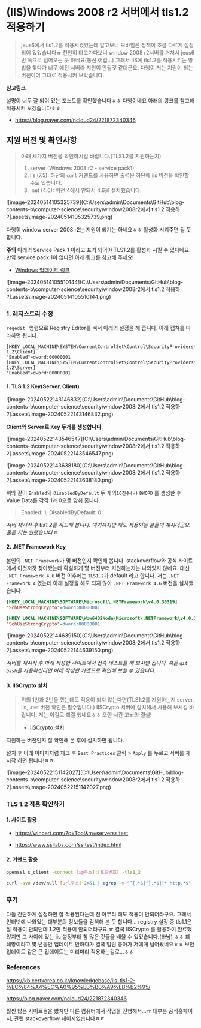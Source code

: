 

# (IIS)Windows 2008 r2 서버에서 tls1.2 적용하기

> jeus6에서 tls1.2를 적용시켰었는데 알고보니 모바일은 정책이 조금 다르게 설정 되어 있었습니다ㅠ 천천히 타고가다보니 window 2008 r2서버를 거쳐서 jeus6번 쪽으로 넘어오는 듯 하네요(통신 어렵...) 그래서 IIS에 tls1.2를 적용시키는 방법을 찾다가 너무 예전 서버라 지원이 안될것 같더군요. 다행이 저는 지원이 되는 버전이어 그대로 적용시켜 보았습니다.

**참고링크**

설명이 너무 잘 되어 있는 포스트를 확인했습니다ㅎㅎ 다행이네요 아래의 링크를 참고해 적용시켜 보겠습니다ㅎㅎ

- https://blog.naver.com/ncloud24/221872340346

## 지원 버전 및 확인사항

> 아래 세가지 버전을 확인하시길 바랍니다.(TLS1.2를 지원하는지)
>
> 1. server (Windows 2008 r2 - service pack1)
> 2. iis (7.5): 하단의 `curl` 커맨드를 사용하면 출력문 하단에 iis 버전을 확인할 수도 있습니다.
> 3. .net (4.6): 버전 4에서 안돼서 4.6을 설치했습니다.

![image-20240514105325739](C:\Users\admin\Documents\GitHub\blog-contents-b\computer-science\security\window2008r2에서 tls1.2 적용하기.assets\image-20240514105325739.png)

다행히 window server 2008 r2는 지원이 되기는 하네요ㅎㅎ 활성화 시켜주면 될 듯 합니다.

**주의** 아래의 Service Pack 1 이라고 표기 되어야 TLS1.2를 활성화 시킬 수 있다네요. 만약 service pack 1이 없다면 아래 링크를 참고해 주세요!

- [Windows 업데이트 링크](https://support.microsoft.com/ko-kr/topic/windows%EC%9D%98-winhttp%EC%97%90%EC%84%9C-tls-1-1-%EB%B0%8F-tls-1-2%EB%A5%BC-%EA%B8%B0%EB%B3%B8-%EB%B3%B4%EC%95%88-%ED%94%84%EB%A1%9C%ED%86%A0%EC%BD%9C%EB%A1%9C-%EC%82%AC%EC%9A%A9%ED%95%98%EB%8F%84%EB%A1%9D-%EC%97%85%EB%8D%B0%EC%9D%B4%ED%8A%B8-c4bd73d2-31d7-761e-0178-11268bb10392)

![image-20240514105510144](C:\Users\admin\Documents\GitHub\blog-contents-b\computer-science\security\window2008r2에서 tls1.2 적용하기.assets\image-20240514105510144.png)





### 1. 레지스트리 수정

`regedit ` 명령으로 Registry Editor를 켜서 아래의 설정을 해 줍니다. 아래 캡쳐를 따라하면 됩니다.

```
[HKEY_LOCAL_MACHINE\SYSTEM\CurrentControlSet\Control\SecurityProviders\SCHANNEL\Protocols\TLS 1.2\Client]
"Enabled"=dword:00000001
[HKEY_LOCAL_MACHINE\SYSTEM\CurrentControlSet\Control\SecurityProviders\SCHANNEL\Protocols\TLS 1.2\Server]
"Enabled"=dword:00000001
```

#### 1. TLS 1.2 Key(Server, Client)

![image-20240522143146832](C:\Users\admin\Documents\GitHub\blog-contents-b\computer-science\security\window2008r2에서 tls1.2 적용하기.assets\image-20240522143146832.png)

**Client와 Server로 Key 두개를 생성합니다.**

![image-20240522143546547](C:\Users\admin\Documents\GitHub\blog-contents-b\computer-science\security\window2008r2에서 tls1.2 적용하기.assets\image-20240522143546547.png)

![image-20240522143638180](C:\Users\admin\Documents\GitHub\blog-contents-b\computer-science\security\window2008r2에서 tls1.2 적용하기.assets\image-20240522143638180.png)

위와 같이 `Enabled`와 `DisabledByDefault` 두 개의`16진수(H)` `DWORD` 를 생성한 후 Value Data를 각각 1과 0으로 맞춰 줍니다.

> Enabled: 1, DisabledByDefault: 0

*서버 재시작 후 tls1.2를 시도해 봅니다. 여기까지만 해도 적용되는 분들이 계시더군요. 물론 저는 안됐습니다ㅎ*

#### 2. .NET Framework Key

본인의 `.NET Framework`가 몇 버전인지 확인해 봅니다. stackoverflow와 공식 사이트에서 이것저것 찾아봤는데 확실하게 몇 버전부터 지원하는지는 나와있지 않네요. 대신 `.NET Framework 4.6` 버전 이후에는 `TLS1.2`가 default 라고 합니다. 저는 `.NET Framework 4` 였는데 아래 설정을 해도 되지 않아 `.NET Framework 4.6` 버전을 설치했습니다.

```ini
[HKEY_LOCAL_MACHINE\SOFTWARE\Microsoft\.NETFramework\v4.0.30319]
"SchUseStrongCrypto"=dword:00000001

[HKEY_LOCAL_MACHINE\SOFTWARE\Wow6432Node\Microsoft\.NETFramework\v4.0.30319]
"SchUseStrongCrypto"=dword:00000001
```

![image-20240522144639150](C:\Users\admin\Documents\GitHub\blog-contents-b\computer-science\security\window2008r2에서 tls1.2 적용하기.assets\image-20240522144639150.png)

*서버를 재시작 후 아래 작성한 사이트에서 접속 테스트를 해 보시면 됩니다. 혹은 `git bash`를 사용하신다면 아래 작성한 커맨드로 확인해 보실 수 있습니다.*

#### 3. IISCrypto 설치

> 위의 1번과 2번을 했는데도 적용이 되지 않는다면(TLS1.2를 지원하는지 server, iis, .net 버전 확인은 필수입니다.) IISCrypto 서버에 설치해서 사용해 보시길 바랍니다. 저는 이걸로 해결 했네요ㅎㅎ ~~오랜 시간 고뇌의 결실!~~
>
> - [IISCrypto 설치](https://www.nartac.com/Products/IISCrypto)

지원하는 버전인지 잘 확인해 본 후에 설치하면 됩니다. 

설치 후 아래 이미지처럼 체크 후 `Best Practices` 클릭 > `Apply` 를 누르고 서버를 재시작 하면 됩니다!ㅎㅎ

![image-20240522151142027](C:\Users\admin\Documents\GitHub\blog-contents-b\computer-science\security\window2008r2에서 tls1.2 적용하기.assets\image-20240522151142027.png)



### TLS 1.2 적용 확인하기

#### 1. 사이트 활용

- https://wincert.com/?c=Tool&m=serverssltest

- https://www.ssllabs.com/ssltest/index.html

#### 2. 커맨드 활용

```bash
openssl s_client -connect [ip주소]:[포트번호] -tls1_2
```

```bash
curl -svo /dev/null [url주소] 2>&1 | egrep -v "^{.*$|^}.*$|^* http.*$"
```



### 후기

다들 간단하게 설정하면 잘 적용된다는데 전 아무리 해도 적용이 안되더라구요. 그래서 인터넷에 나와있는 대부분의 정보들을 검색해 본 듯 합니다... registry 설정 중 tls1.1은 잘 적용이 안되던데 1.2만 적용이 안되더라구요 ㅠ 결국 IISCrypto 를 활용하여 완료했었지만 그 사이에 있는 iis 설정부터 참 많은 것들을 배울 수 있었습니다.(~~화남~~) ㅎㅎ 폐쇄망이라고 몇 년동안 업데이트 안하다가 결국 밀린 응아가 저에게 넘어왔네요ㅎㅎ 보안업데이트 같은 큰 업데이트는 미리미리 적용하는걸로...ㅎㅎ

### References

https://kb.certkorea.co.kr/knowledgebase/iis-tls1-2-%EC%84%A4%EC%A0%95%EB%B0%A9%EB%B2%95/

https://blog.naver.com/ncloud24/221872340346

훨씬 많은 사이트들을 봤지만 다른 컴퓨터에서 작업을 진행해서...ㅠ 대부분 공식홈페이지, 관련 stackoverflow 페이지였습니다ㅎㅎ

